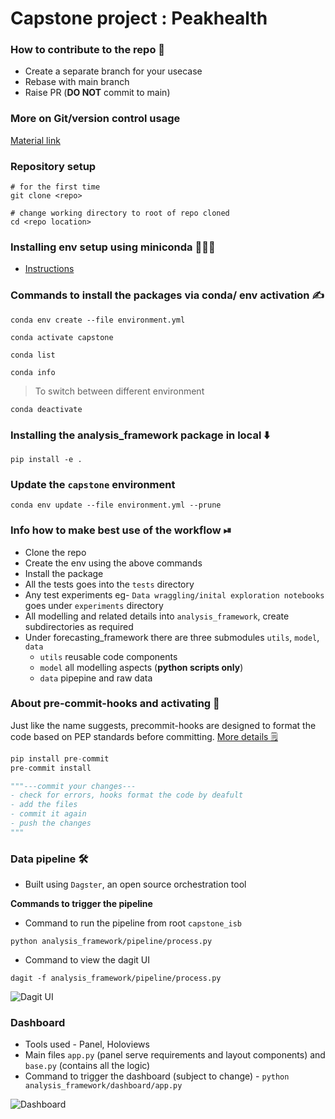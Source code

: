 # Capstone project : Peakhealth

### How to contribute to the repo 🤔
- Create a separate branch for your usecase 
- Rebase with main branch
- Raise PR (**DO NOT** commit to main)

### More on Git/version control usage 
[Material link](https://gist.github.com/sayantikabanik/8189ffdeee52f5c8f072244f4be94069)

### Repository setup
```shell
# for the first time 
git clone <repo>

# change working directory to root of repo cloned
cd <repo location>
```

### Installing env setup using miniconda 💁🏽‍♀️
- [Instructions](https://docs.conda.io/en/latest/miniconda.html)

### Commands to install the packages via conda/ env activation ✍️
```shell
conda env create --file environment.yml
```
```shell
conda activate capstone
```
```shell
conda list
```
```shell
conda info
```
> To switch between different environment
```shell
conda deactivate
```
### Installing the analysis_framework package in local ⬇️
```shell
pip install -e .
```

### Update the `capstone` environment
```shell
conda env update --file environment.yml --prune
```

### Info how to make best use of the workflow ⏯
- Clone the repo
- Create the env using the above commands 
- Install the package 
- All the tests goes into the `tests` directory 
- Any test experiments eg- `Data wraggling/inital exploration notebooks` goes under `experiments` directory
- All modelling and related details into `analysis_framework`, create subdirectories as required 
- Under forecasting_framework there are three submodules `utils`, `model`, `data` 
  - `utils` reusable code components
  - `model` all modelling aspects (**python scripts only**)
  - `data` pipepine and raw data

### About pre-commit-hooks and activating 🔌
Just like the name suggests, precommit-hooks are designed to format the code based on PEP standards before committing. [More details 🗒](https://pre-commit.com/)
```python
pip install pre-commit
pre-commit install

"""---commit your changes---
- check for errors, hooks format the code by deafult
- add the files
- commit it again
- push the changes 
"""
```

### Data pipeline 🛠

- Built using `Dagster`, an open source orchestration tool 

**Commands to trigger the pipeline**
- Command to run the pipeline from root `capstone_isb`
```shell
python analysis_framework/pipeline/process.py
```
- Command to view the dagit UI
```shell
dagit -f analysis_framework/pipeline/process.py
```
![Dagit UI](https://user-images.githubusercontent.com/17350312/183067533-859ec39c-4236-465c-8992-8b376d8a5e4a.png)


### Dashboard

- Tools used - Panel, Holoviews 
- Main files `app.py` (panel serve requirements and layout components) and `base.py` (contains all the logic)
- Command to trigger the dashboard (subject to change) - `python analysis_framework/dashboard/app.py`

![Dashboard](https://user-images.githubusercontent.com/17350312/183067503-38b37f84-147b-4c2b-ad77-926f7b4ccffd.png)
